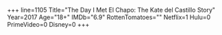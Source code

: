 +++
line=1105
Title="The Day I Met El Chapo: The Kate del Castillo Story"
Year=2017
Age="18+"
IMDb="6.9"
RottenTomatoes=""
Netflix=1
Hulu=0
PrimeVideo=0
Disney=0
+++

